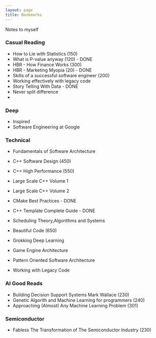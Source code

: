```yaml
---
layout: page
title: Bookmarks
---
```


Notes to myself

### Casual Reading
*  How to Lie with Statistics (150) 
*  What is P-value anyway (120)  - DONE
*  HBR - How Finance Works  (300)
*  HBR - Marketing Myopia (20) - DONE
*  Skills of a successful software engineer (200)
*  Working effectively with legacy code
*  Story Telling With Data  - DONE
*  Never split difference
* 

### Deep
*  Inspired 
*  Software Engineering at Google


### Technical 
* Fundamentals of Software Architecture
* C++ Software Design  (450)
* C++ High Performance (550)	
* Large Scale C++ Volume 1 
* Large Scale C++ Volume 2
* CMake Best Practices  - DONE 
* C++ Template Complete Guide   - DONE
* Scheduling Theory,Algorithms and Systems
* Beautiful Code  (650)

* Grokking Deep Learning
* Game Engine Architecture
* Pattern Oriented Software Architecture
* Working with Legacy Code


### AI Good Reads
* Building Decision Support Systems  Mark Wallace  (230)
* Genetic Algorith and Machine Learning for programmers (240)
* Approaching (Almost) Any Machine Learning Problem (301)

### Semiconductor
* Fabless The Transformation of The Semiconductor Industry (230)
